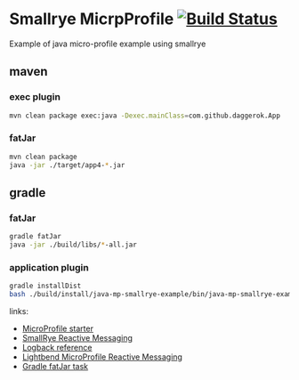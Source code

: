 # Smallrye MicrpProfile [![Build Status](https://travis-ci.org/daggerok/java-mp-smallrye-example.svg?branch=master)](https://travis-ci.org/daggerok/java-mp-smallrye-example)
Example of java micro-profile example using smallrye

## maven

### exec plugin

```bash
mvn clean package exec:java -Dexec.mainClass=com.github.daggerok.App
```

### fatJar

```bash
mvn clean package
java -jar ./target/app4-*.jar
```

## gradle

### fatJar

```bash
gradle fatJar
java -jar ./build/libs/*-all.jar
```

### application plugin

```bash
gradle installDist
bash ./build/install/java-mp-smallrye-example/bin/java-mp-smallrye-example
```

links:

* [MicroProfile starter](https://start.microprofile.io/index.xhtml)
* [SmallRye Reactive Messaging](https://smallrye.io/smallrye-reactive-messaging/#_quickstart)
* [Logback reference](https://logback.qos.ch/manual/configuration.html)
* [Lightbend MicroProfile Reactive Messaging](https://github.com/lightbend/microprofile-reactive-messaging)
* [Gradle fatJar task](https://gist.github.com/Renkai/58ec2272f3d614baa8fdb4e3778481a1#gistcomment-2876927)
